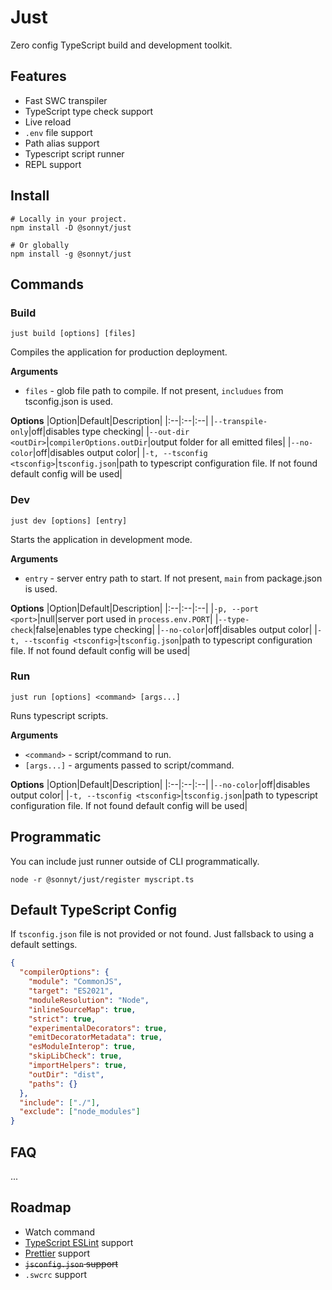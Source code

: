 # Just
Zero config TypeScript build and development toolkit.

## Features
- Fast SWC transpiler
- TypeScript type check support
- Live reload
- `.env` file support
- Path alias support
- Typescript script runner
- REPL support

## Install
```shell
# Locally in your project.
npm install -D @sonnyt/just

# Or globally
npm install -g @sonnyt/just
```

## Commands

### Build
`just build [options] [files]`

Compiles the application for production deployment.

**Arguments**
- `files` - glob file path to compile. If not present, `includues` from tsconfig.json is used.

**Options**
|Option|Default|Description|
|:--|:--|:--|
|`--transpile-only`|off|disables type checking|
|`--out-dir <outDir>`|`compilerOptions.outDir`|output folder for all emitted files|
|`--no-color`|off|disables output color|
|`-t, --tsconfig <tsconfig>`|`tsconfig.json`|path to typescript configuration file. If not found default config will be used|

### Dev

`just dev [options] [entry]`

Starts the application in development mode.

**Arguments**
- `entry` - server entry path to start. If not present, `main` from package.json is used.

**Options**
|Option|Default|Description|
|:--|:--|:--|
|`-p, --port <port>`|null|server port used in `process.env.PORT`|
|`--type-check`|false|enables type checking|
|`--no-color`|off|disables output color|
|`-t, --tsconfig <tsconfig>`|`tsconfig.json`|path to typescript configuration file. If not found default config will be used|

### Run

`just run [options] <command> [args...]`

Runs typescript scripts.

**Arguments**
- `<command>` - script/command to run.
- `[args...]` - arguments passed to script/command.

**Options**
|Option|Default|Description|
|:--|:--|:--|
|`--no-color`|off|disables output color|
|`-t, --tsconfig <tsconfig>`|`tsconfig.json`|path to typescript configuration file. If not found default config will be used|

## Programmatic
You can include just runner outside of CLI programmatically.
```shell
node -r @sonnyt/just/register myscript.ts
```

## Default TypeScript Config
If `tsconfig.json` file is not provided or not found. Just fallsback to using a default settings.

```JSON
{
  "compilerOptions": {
    "module": "CommonJS",
    "target": "ES2021",
    "moduleResolution": "Node",
    "inlineSourceMap": true,
    "strict": true,
    "experimentalDecorators": true,
    "emitDecoratorMetadata": true,
    "esModuleInterop": true,
    "skipLibCheck": true,
    "importHelpers": true,
    "outDir": "dist",
    "paths": {}
  },
  "include": ["./"],
  "exclude": ["node_modules"]
}
```

## FAQ
...

## Roadmap
- Watch command
- [TypeScript ESLint](https://typescript-eslint.io/) support
- [Prettier](https://www.npmjs.com/package/prettier-eslint) support
- ~~`jsconfig.json` support~~
- `.swcrc` support
